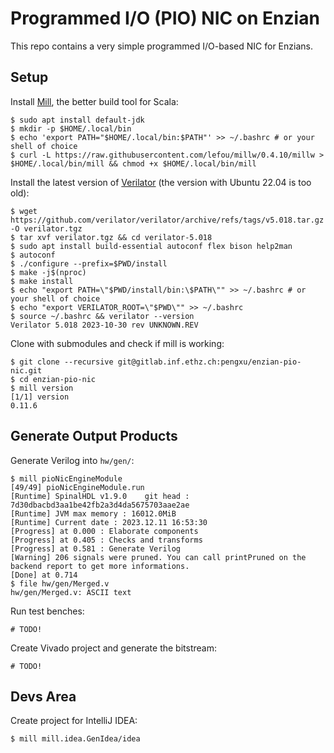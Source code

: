 # Programmed I/O (PIO) NIC on Enzian

This repo contains a very simple programmed I/O-based NIC for Enzians.

## Setup

Install [Mill](https://github.com/com-lihaoyi/mill), the better build tool for Scala:

```console
$ sudo apt install default-jdk
$ mkdir -p $HOME/.local/bin
$ echo 'export PATH="$HOME/.local/bin:$PATH"' >> ~/.bashrc # or your shell of choice
$ curl -L https://raw.githubusercontent.com/lefou/millw/0.4.10/millw > $HOME/.local/bin/mill && chmod +x $HOME/.local/bin/mill
```

Install the latest version of [Verilator](https://github.com/verilator/verilator) (the version with Ubuntu 22.04 is too old):

```console
$ wget https://github.com/verilator/verilator/archive/refs/tags/v5.018.tar.gz -O verilator.tgz
$ tar xvf verilator.tgz && cd verilator-5.018
$ sudo apt install build-essential autoconf flex bison help2man
$ autoconf
$ ./configure --prefix=$PWD/install
$ make -j$(nproc)
$ make install
$ echo "export PATH=\"$PWD/install/bin:\$PATH\"" >> ~/.bashrc # or your shell of choice
$ echo "export VERILATOR_ROOT=\"$PWD\"" >> ~/.bashrc
$ source ~/.bashrc && verilator --version
Verilator 5.018 2023-10-30 rev UNKNOWN.REV
```

Clone with submodules and check if mill is working:

```console
$ git clone --recursive git@gitlab.inf.ethz.ch:pengxu/enzian-pio-nic.git
$ cd enzian-pio-nic
$ mill version
[1/1] version
0.11.6
```

## Generate Output Products

Generate Verilog into `hw/gen/`:

```console
$ mill pioNicEngineModule
[49/49] pioNicEngineModule.run
[Runtime] SpinalHDL v1.9.0    git head : 7d30dbacbd3aa1be42fb2a3d4da5675703aae2ae
[Runtime] JVM max memory : 16012.0MiB
[Runtime] Current date : 2023.12.11 16:53:30
[Progress] at 0.000 : Elaborate components
[Progress] at 0.405 : Checks and transforms
[Progress] at 0.581 : Generate Verilog
[Warning] 206 signals were pruned. You can call printPruned on the backend report to get more informations.
[Done] at 0.714
$ file hw/gen/Merged.v
hw/gen/Merged.v: ASCII text
```

Run test benches:

```console
# TODO!
```

Create Vivado project and generate the bitstream:

```console
# TODO!
```

## Devs Area

Create project for IntelliJ IDEA:

```console
$ mill mill.idea.GenIdea/idea
```
